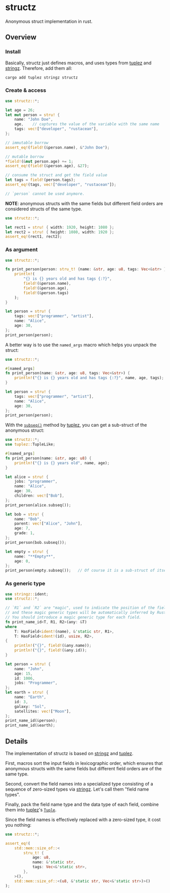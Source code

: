 # structz

Anonymous struct implementation in rust.

## Overview

### Install

Basically, structz just defines macros, and uses types from [tuplez](https://docs.rs/tuplez)
and [stringz](https://docs.rs/stringz). Therefore, add them all:

```bash
cargo add tuplez stringz structz
```

### Create & access

```rust
use structz::*;

let age = 26;
let mut person = stru! {
    name: "John Doe",
    age,    // captures the value of the variable with the same name
    tags: vec!["developer", "rustacean"],
};

// immutable borrow
assert_eq!(field!(&person.name), &"John Doe");

// mutable borrow
*field!(&mut person.age) += 1;
assert_eq!(field!(&person.age), &27);

// consume the struct and get the field value
let tags = field!(person.tags);
assert_eq!(tags, vec!["developer", "rustacean"]);

// `person` cannot be used anymore.
```

**NOTE**: anonymous structs with the same fields but different field orders
are considered structs of the same type.

```rust
use structz::*;

let rect1 = stru! { width: 1920, height: 1080 };
let rect2 = stru! { height: 1080, width: 1920 };
assert_eq!(rect1, rect2);
```

### As argument

```rust
use structz::*;

fn print_person(person: stru_t! {name: &str, age: u8, tags: Vec<&str> }) {
    println!(
        "{} is {} years old and has tags {:?}",
        field!(&person.name),
        field!(&person.age),
        field!(&person.tags)
    );
}

let person = stru! {
    tags: vec!["programmer", "artist"],
    name: "Alice",
    age: 30,
};
print_person(person);
```

A better way is to use the `named_args` macro which helps you unpack the struct:

```rust
use structz::*;

#[named_args]
fn print_person(name: &str, age: u8, tags: Vec<&str>) {
    println!("{} is {} years old and has tags {:?}", name, age, tags);
}

let person = stru! {
    tags: vec!["programmer", "artist"],
    name: "Alice",
    age: 30,
};
print_person(person);
```

With the [`subseq()`](tuplez::TupleLike::subseq()) method by [tuplez](https://docs.rs/tuplez),
you can get a sub-struct of the anonymous struct:

```rust
use structz::*;
use tuplez::TupleLike;

#[named_args]
fn print_person(name: &str, age: u8) {
    println!("{} is {} years old", name, age);
}

let alice = stru! {
    jobs: "programmer",
    name: "Alice",
    age: 30,
    children: vec!["Bob"],
};
print_person(alice.subseq());

let bob = stru! {
    name: "Bob",
    parent: vec!["Alice", "John"],
    age: 7,
    grade: 1,
};
print_person(bob.subseq());

let empty = stru! {
    name: "**Empty**",
    age: 0,
};
print_person(empty.subseq());   // Of course it is a sub-struct of itself
```

### As generic type

```rust
use stringz::ident;
use structz::*;

// `R1` and `R2` are "magic", used to indicate the position of the field in the structs,
// and these magic generic types will be automatically inferred by Rust.
// You should introduce a magic generic type for each field.
fn print_name_id<T, R1, R2>(any: &T)
where
    T: HasField<ident!(name), &'static str, R1>,
    T: HasField<ident!(id), usize, R2>,
{
    println!("{}", field!(&any.name));
    println!("{}", field!(&any.id));
}

let person = stru! {
    name: "John",
    age: 15,
    id: 1006,
    jobs: "Programmer",
};
let earth = stru! {
    name: "Earth",
    id: 3,
    galaxy: "Sol",
    satellites: vec!["Moon"],
};
print_name_id(&person);
print_name_id(&earth);
```

## Details

The implementation of structz is based on [stringz](https://docs.rs/stringz) and [tuplez](https://docs.rs/tuplez).

First, macros sort the input fields in lexicographic order, which ensures that anonymous structs
with the same fields but different field orders are of the same type.

Second, convert the field names into a specialized type consisting of a sequence of zero-sized types via
[stringz](https://docs.rs/stringz). Let's call them "field name types".

Finally, pack the field name type and the data type of each field, combine them into
[tuplez](https://docs.rs/tuplez)'s [`Tuple`](https://docs.rs/tuplez/latest/tuplez/struct.Tuple.html).

Since the field names is effectively replaced with a zero-sized type, it cost you nothing:

```rust
use structz::*;

assert_eq!(
    std::mem::size_of::<
        stru_t! {
            age: u8,
            name: &'static str,
            tags: Vec<&'static str>,
        },
    >(),
    std::mem::size_of::<(u8, &'static str, Vec<&'static str>)>()
);
```
